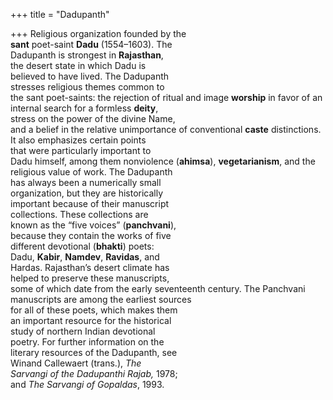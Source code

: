 +++
title = "Dadupanth"

+++
Religious organization founded by the  
**sant** poet-saint **Dadu** (1554–1603). The  
Dadupanth is strongest in **Rajasthan**,  
the desert state in which Dadu is  
believed to have lived. The Dadupanth  
stresses religious themes common to  
the sant poet-saints: the rejection of ritual and image **worship** in favor of an  
internal search for a formless **deity**,  
stress on the power of the divine Name,  
and a belief in the relative unimportance of conventional **caste** distinctions. It also emphasizes certain points  
that were particularly important to  
Dadu himself, among them nonviolence (**ahimsa**), **vegetarianism**, and the  
religious value of work. The Dadupanth  
has always been a numerically small  
organization, but they are historically  
important because of their manuscript  
collections. These collections are  
known as the “five voices” (**panchvani**),  
because they contain the works of five  
different devotional (**bhakti**) poets:  
Dadu, **Kabir**, **Namdev**, **Ravidas**, and  
Hardas. Rajasthan’s desert climate has  
helped to preserve these manuscripts,  
some of which date from the early seventeenth century. The Panchvani manuscripts are among the earliest sources  
for all of these poets, which makes them  
an important resource for the historical  
study of northern Indian devotional  
poetry. For further information on the  
literary resources of the Dadupanth, see  
Winand Callewaert (trans.), *The*  
*Sarvangi of the Dadupanthi Rajab,* 1978;  
and *The Sarvangi of Gopaldas*, 1993.